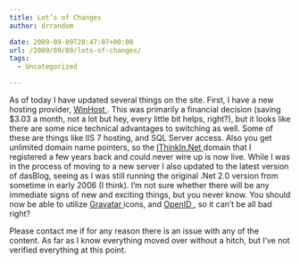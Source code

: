 ```yaml
---
title: Lot’s of Changes
author: drrandom

date: 2009-09-09T20:47:07+00:00
url: /2009/09/09/lots-of-changes/
tags:
  - Uncategorized

---
```

As of today I have updated several things on the site.  First, I have a new hosting provider, [WinHost ](1).  This was primarily a financial decision (saving $3.03 a month, not a lot but hey, every little bit helps, right?), but it looks like there are some nice technical advantages to switching as well.  Some of these are things like IIS 7 hosting, and SQL Server access.  Also you get unlimited domain name pointers, so the [IThinkIn.Net ](2) domain that I registered a few years back and could never wire up is now live.  While I was in the process of moving to a new server I also updated to the latest version of dasBlog, seeing as I was still running the original .Net 2.0 version from sometime in early 2006 (I think).  I’m not sure whether there will be any immediate signs of new and exciting things, but you never know.  You should now be able to utilize [Gravatar ](3) icons, and [OpenID ](4), so it can’t be all bad right?

Please contact me if for any reason there is an issue with any of the content.  As far as I know everything moved over without a hitch, but I’ve not verified everything at this point.

 [1]: http://www.winhost.com
 [2]: http://www.IThinkIn.Net
 [3]: http://http://en.gravatar.com/
 [4]: http://openid.net/